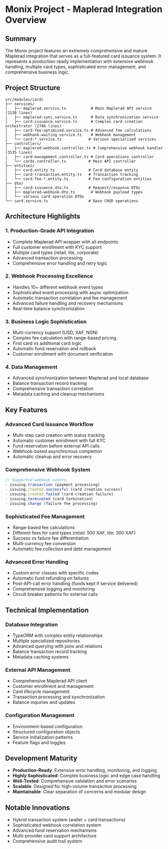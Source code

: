 # Monix Project - Maplerad Integration Overview

## Summary

The Monix project features an extremely comprehensive and mature Maplerad integration that serves as a full-featured card issuance system. It represents a production-ready implementation with extensive webhook handling, multiple card types, sophisticated error management, and comprehensive business logic.

## Project Structure

```
src/modules/card/
├── services/
│   ├── maplerad.service.ts           # Main Maplerad API service (2138 lines)
│   ├── maplerad-sync.service.ts      # Data synchronization service
│   ├── card-issuance.service.ts      # Complex card creation orchestrator (2746 lines)
│   ├── card-fee-optimized.service.ts # Advanced fee calculations
│   ├── webhook-waiting.service.ts    # Webhook management
│   └── card-*.service.ts            # Various specialized services
├── controllers/
│   ├── maplerad-webhook.controller.ts # Comprehensive webhook handler (3535 lines)
│   ├── card-management.controller.ts # Card operations controller
│   └── cards.controller.ts          # Main API controller
├── entities/
│   ├── card.entity.ts               # Card database entity
│   ├── card-transaction.entity.ts   # Transaction tracking
│   └── card-fee-*.entity.ts         # Fee configuration entities
├── dto/
│   ├── card-issuance.dto.ts         # Request/response DTOs
│   ├── maplerad-webhook.dto.ts       # Webhook payload types
│   └── various card operation DTOs
└── card.service.ts                  # Base CRUD operations
```

## Architecture Highlights

### 1. **Production-Grade API Integration**

- Complete Maplerad API wrapper with all endpoints
- Full customer enrollment with KYC support
- Multiple card types (retail, lite, corporate)
- Advanced transaction processing
- Comprehensive error handling and retry logic

### 2. **Webhook Processing Excellence**

- Handles 10+ different webhook event types
- Sophisticated event processing with async optimization
- Automatic transaction correlation and fee management
- Advanced failure handling and recovery mechanisms
- Real-time balance synchronization

### 3. **Business Logic Sophistication**

- Multi-currency support (USD, XAF, NGN)
- Complex fee calculation with range-based pricing
- First card vs additional card logic
- Automatic fund reservation and rollback
- Customer enrollment with document verification

### 4. **Data Management**

- Advanced synchronization between Maplerad and local database
- Balance transaction record tracking
- Comprehensive transaction correlation
- Metadata caching and cleanup mechanisms

## Key Features

### Advanced Card Issuance Workflow

- Multi-step card creation with status tracking
- Automatic customer enrollment with full KYC
- Fund reservation before external API calls
- Webhook-based asynchronous completion
- Automatic cleanup and error recovery

### Comprehensive Webhook System

```typescript
// Supported webhook events:
- issuing.transaction (payment processing)
- issuing.created.successful (card creation success)
- issuing.created.failed (card creation failure)
- issuing.terminated (card termination)
- issuing.charge (failure fee processing)
```

### Sophisticated Fee Management

- Range-based fee calculations
- Different fees for card types (retail: 500 XAF, lite: 300 XAF)
- Success vs failure fee differentiation
- Multi-currency fee conversion
- Automatic fee collection and debt management

### Advanced Error Handling

- Custom error classes with specific codes
- Automatic fund refunding on failures
- Post-API-call error handling (funds kept if service delivered)
- Comprehensive logging and monitoring
- Circuit breaker patterns for external calls

## Technical Implementation

### Database Integration

- TypeORM with complex entity relationships
- Multiple specialized repositories
- Advanced querying with joins and relations
- Balance transaction record tracking
- Metadata caching systems

### External API Management

- Comprehensive Maplerad API client
- Customer enrollment and management
- Card lifecycle management
- Transaction processing and synchronization
- Balance inquiries and updates

### Configuration Management

- Environment-based configuration
- Structured configuration objects
- Service initialization patterns
- Feature flags and toggles

## Development Maturity

- **Production-Ready**: Extensive error handling, monitoring, and logging
- **Highly Sophisticated**: Complex business logic and edge case handling
- **Well-Tested**: Comprehensive validation and error scenarios
- **Scalable**: Designed for high-volume transaction processing
- **Maintainable**: Clear separation of concerns and modular design

## Notable Innovations

- Hybrid transaction system (wallet + card transactions)
- Sophisticated webhook correlation system
- Advanced fund reservation mechanisms
- Multi-provider card support architecture
- Comprehensive audit trail system
